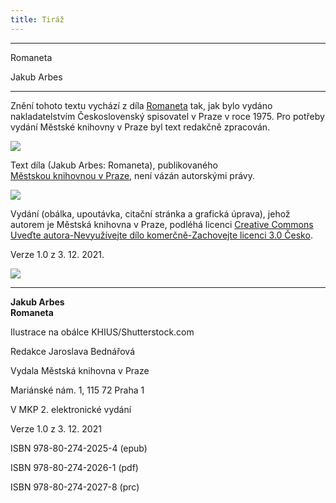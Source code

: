 ```yaml
---
title: Tiráž
---
```


***

Romaneta

Jakub Arbes


***

Znění tohoto textu vychází z díla [Romaneta](https://search.mlp.cz/cz/titul/romaneta/142424/#book-content) tak, jak bylo vydáno nakladatelstvím Československý spisovatel v Praze v roce 1975. Pro potřeby vydání Městské knihovny v Praze byl text redakčně zpracován.

![](../Images/image003.jpg)

Text díla (Jakub Arbes: Romaneta), publikovaného [Městskou knihovnou v Praze](https://www.mlp.cz/cz/), není vázán autorskými právy.

![](../Images/image001.jpg)

Vydání (obálka, upoutávka, citační stránka a grafická úprava), jehož autorem je Městská knihovna v Praze, podléhá licenci [Creative Commons Uveďte autora-Nevyužívejte dílo komerčně-Zachovejte licenci 3.0 Česko](https://creativecommons.org/licenses/by-nc-sa/3.0/cz/).

Verze 1.0 z 3. 12. 2021.

  

![](../Images/image004.jpg)


***

**Jakub Arbes  
Romaneta**

  

Ilustrace na obálce KHIUS/Shutterstock.com

  

Redakce Jaroslava Bednářová

  

Vydala Městská knihovna v Praze

Mariánské nám. 1, 115 72 Praha 1

  

V MKP 2. elektronické vydání

Verze 1.0 z 3. 12. 2021

  

ISBN 978-80-274-2025-4 (epub)

  

ISBN 978-80-274-2026-1 (pdf)

  

ISBN 978-80-274-2027-8 (prc)
